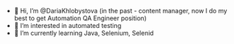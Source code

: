 - 👋 Hi, I’m @DariaKhlobystova (in the past - content manager, now I do my best to get Automation QA Engineer position)
- 👀 I’m interested in automated testing
- 🌱 I’m currently learning Java, Selenium, Selenid

<!---
DariaKhlobystova/DariaKhlobystova is a ✨ special ✨ repository because its `README.md` (this file) appears on your GitHub profile.
You can click the Preview link to take a look at your changes.
--->
